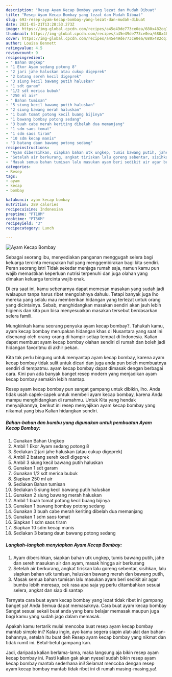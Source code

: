 ```yaml
---
description: "Resep Ayam Kecap Bombay yang lezat dan Mudah Dibuat"
title: "Resep Ayam Kecap Bombay yang lezat dan Mudah Dibuat"
slug: 693-resep-ayam-kecap-bombay-yang-lezat-dan-mudah-dibuat
date: 2021-05-21T13:28:53.273Z
image: https://img-global.cpcdn.com/recipes/a45e49de773ce0ea/680x482cq70/ayam-kecap-bombay-foto-resep-utama.jpg
thumbnail: https://img-global.cpcdn.com/recipes/a45e49de773ce0ea/680x482cq70/ayam-kecap-bombay-foto-resep-utama.jpg
cover: https://img-global.cpcdn.com/recipes/a45e49de773ce0ea/680x482cq70/ayam-kecap-bombay-foto-resep-utama.jpg
author: Louisa Bennett
ratingvalue: 4.5
reviewcount: 9
recipeingredient:
- " Bahan Ungkep"
- "1 Ekor Ayam sedang potong 8"
- "2 jari jahe haluskan atau cukup digeprek"
- "2 batang sereh kecil digeprek"
- "3 siung kecil bawang putih haluskan"
- "1 sdt garam"
- "1/2 sdt merica bubuk"
- "250 ml air"
- " Bahan tumisan"
- "5 siung kecil bawang putih haluskan"
- "2 siung bawang merah haluskan"
- "1 buah tomat potong kecil buang bijinya"
- "1 bawang bombay potong sedang"
- "3 buah cabe merah keriting dibelah dua memanjang"
- "1 sdm saos tomat"
- "1 sdm saos tiram"
- "10 sdm kecap manis"
- "3 batang daun bawang potong sedang"
recipeinstructions:
- "Ayam dibersihkan, siapkan bahan utk ungkep, tumis bawang putih, jahe dan sereh masukan air dan ayam, masak hingga air berkurang"
- "Setelah air berkurang, angkat tiriskan lalu goreng sebentar, sisihkan, lalu siapkan bahan utk tumisan, haluskan bawang merah dan bawang putih,"
- "Masak semua bahan tumisan lalu masukan ayam beri sedikit air agar bumbu lebih meresap, cek rasa apa saja yg perlu ditambahkan sesuai selera, angkat dan siap di santap"
categories:
- Resep
tags:
- ayam
- kecap
- bombay

katakunci: ayam kecap bombay 
nutrition: 289 calories
recipecuisine: Indonesian
preptime: "PT10M"
cooktime: "PT36M"
recipeyield: "3"
recipecategory: Lunch

---
```



![Ayam Kecap Bombay](https://img-global.cpcdn.com/recipes/a45e49de773ce0ea/680x482cq70/ayam-kecap-bombay-foto-resep-utama.jpg)

Sebagai seorang ibu, menyediakan panganan menggugah selera bagi keluarga tercinta merupakan hal yang menggembirakan bagi kita sendiri. Peran seorang istri Tidak sekedar menjaga rumah saja, namun kamu pun wajib memastikan keperluan nutrisi terpenuhi dan juga olahan yang dimakan keluarga tercinta wajib enak.

Di era  saat ini, kamu sebenarnya dapat memesan masakan yang sudah jadi walaupun tanpa harus ribet mengolahnya dahulu. Tetapi banyak juga lho mereka yang selalu mau memberikan hidangan yang terlezat untuk orang yang dicintainya. Sebab, menghidangkan masakan sendiri akan jauh lebih higienis dan kita pun bisa menyesuaikan masakan tersebut berdasarkan selera famili. 



Mungkinkah kamu seorang penyuka ayam kecap bombay?. Tahukah kamu, ayam kecap bombay merupakan hidangan khas di Nusantara yang saat ini disenangi oleh orang-orang di hampir setiap tempat di Indonesia. Kalian dapat membuat ayam kecap bombay olahan sendiri di rumah dan boleh jadi hidangan favoritmu di akhir pekan.

Kita tak perlu bingung untuk menyantap ayam kecap bombay, karena ayam kecap bombay tidak sulit untuk dicari dan juga anda pun boleh membuatnya sendiri di tempatmu. ayam kecap bombay dapat dimasak dengan berbagai cara. Kini pun ada banyak banget resep modern yang menjadikan ayam kecap bombay semakin lebih mantap.

Resep ayam kecap bombay pun sangat gampang untuk dibikin, lho. Anda tidak usah capek-capek untuk membeli ayam kecap bombay, karena Anda mampu menghidangkan di rumahmu. Untuk Kita yang hendak menyajikannya, berikut ini resep menyajikan ayam kecap bombay yang nikamat yang bisa Kalian hidangkan sendiri.

<!--inarticleads1-->

##### Bahan-bahan dan bumbu yang digunakan untuk pembuatan Ayam Kecap Bombay:

1. Gunakan  Bahan Ungkep
1. Ambil 1 Ekor Ayam sedang potong 8
1. Sediakan 2 jari jahe haluskan (atau cukup digeprek)
1. Ambil 2 batang sereh kecil digeprek
1. Ambil 3 siung kecil bawang putih haluskan
1. Gunakan 1 sdt garam
1. Gunakan 1/2 sdt merica bubuk
1. Siapkan 250 ml air
1. Sediakan  Bahan tumisan
1. Sediakan 5 siung kecil bawang putih haluskan
1. Gunakan 2 siung bawang merah haluskan
1. Ambil 1 buah tomat potong kecil buang bijinya
1. Gunakan 1 bawang bombay potong sedang
1. Gunakan 3 buah cabe merah keriting dibelah dua memanjang
1. Gunakan 1 sdm saos tomat
1. Siapkan 1 sdm saos tiram
1. Siapkan 10 sdm kecap manis
1. Sediakan 3 batang daun bawang potong sedang




<!--inarticleads2-->

##### Langkah-langkah menyiapkan Ayam Kecap Bombay:

1. Ayam dibersihkan, siapkan bahan utk ungkep, tumis bawang putih, jahe dan sereh masukan air dan ayam, masak hingga air berkurang
1. Setelah air berkurang, angkat tiriskan lalu goreng sebentar, sisihkan, lalu siapkan bahan utk tumisan, haluskan bawang merah dan bawang putih,
1. Masak semua bahan tumisan lalu masukan ayam beri sedikit air agar bumbu lebih meresap, cek rasa apa saja yg perlu ditambahkan sesuai selera, angkat dan siap di santap




Ternyata cara buat ayam kecap bombay yang lezat tidak ribet ini gampang banget ya! Anda Semua dapat memasaknya. Cara buat ayam kecap bombay Sangat sesuai sekali buat anda yang baru belajar memasak maupun juga bagi kamu yang sudah jago dalam memasak.

Apakah kamu tertarik mulai mencoba buat resep ayam kecap bombay mantab simple ini? Kalau ingin, ayo kamu segera siapin alat-alat dan bahan-bahannya, setelah itu buat deh Resep ayam kecap bombay yang nikmat dan tidak rumit ini. Betul-betul gampang kan. 

Jadi, daripada kalian berlama-lama, maka langsung aja bikin resep ayam kecap bombay ini. Pasti kalian gak akan nyesel sudah bikin resep ayam kecap bombay mantab sederhana ini! Selamat mencoba dengan resep ayam kecap bombay mantab tidak ribet ini di rumah masing-masing,ya!.

